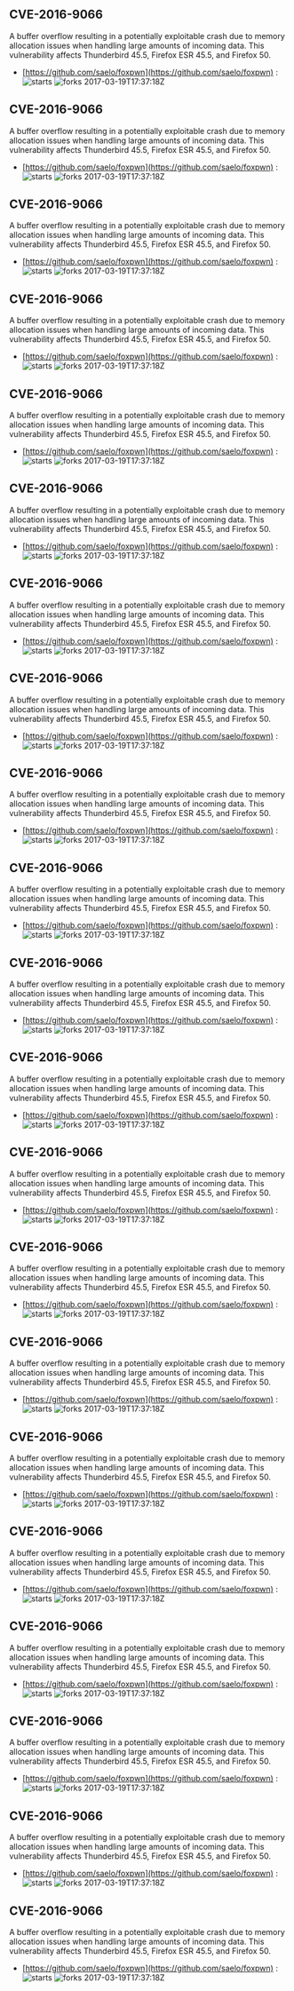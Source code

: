 ## CVE-2016-9066
 A buffer overflow resulting in a potentially exploitable crash due to memory allocation issues when handling large amounts of incoming data. This vulnerability affects Thunderbird  45.5, Firefox ESR  45.5, and Firefox  50.

- [https://github.com/saelo/foxpwn](https://github.com/saelo/foxpwn) :  
![starts](https://img.shields.io/github/stars/saelo/foxpwn.svg) 
![forks](https://img.shields.io/github/forks/saelo/foxpwn.svg) 
2017-03-19T17:37:18Z

## CVE-2016-9066
 A buffer overflow resulting in a potentially exploitable crash due to memory allocation issues when handling large amounts of incoming data. This vulnerability affects Thunderbird  45.5, Firefox ESR  45.5, and Firefox  50.

- [https://github.com/saelo/foxpwn](https://github.com/saelo/foxpwn) :  
![starts](https://img.shields.io/github/stars/saelo/foxpwn.svg) 
![forks](https://img.shields.io/github/forks/saelo/foxpwn.svg) 
2017-03-19T17:37:18Z

## CVE-2016-9066
 A buffer overflow resulting in a potentially exploitable crash due to memory allocation issues when handling large amounts of incoming data. This vulnerability affects Thunderbird  45.5, Firefox ESR  45.5, and Firefox  50.

- [https://github.com/saelo/foxpwn](https://github.com/saelo/foxpwn) :  
![starts](https://img.shields.io/github/stars/saelo/foxpwn.svg) 
![forks](https://img.shields.io/github/forks/saelo/foxpwn.svg) 
2017-03-19T17:37:18Z

## CVE-2016-9066
 A buffer overflow resulting in a potentially exploitable crash due to memory allocation issues when handling large amounts of incoming data. This vulnerability affects Thunderbird  45.5, Firefox ESR  45.5, and Firefox  50.

- [https://github.com/saelo/foxpwn](https://github.com/saelo/foxpwn) :  
![starts](https://img.shields.io/github/stars/saelo/foxpwn.svg) 
![forks](https://img.shields.io/github/forks/saelo/foxpwn.svg) 
2017-03-19T17:37:18Z

## CVE-2016-9066
 A buffer overflow resulting in a potentially exploitable crash due to memory allocation issues when handling large amounts of incoming data. This vulnerability affects Thunderbird  45.5, Firefox ESR  45.5, and Firefox  50.

- [https://github.com/saelo/foxpwn](https://github.com/saelo/foxpwn) :  
![starts](https://img.shields.io/github/stars/saelo/foxpwn.svg) 
![forks](https://img.shields.io/github/forks/saelo/foxpwn.svg) 
2017-03-19T17:37:18Z

## CVE-2016-9066
 A buffer overflow resulting in a potentially exploitable crash due to memory allocation issues when handling large amounts of incoming data. This vulnerability affects Thunderbird  45.5, Firefox ESR  45.5, and Firefox  50.

- [https://github.com/saelo/foxpwn](https://github.com/saelo/foxpwn) :  
![starts](https://img.shields.io/github/stars/saelo/foxpwn.svg) 
![forks](https://img.shields.io/github/forks/saelo/foxpwn.svg) 
2017-03-19T17:37:18Z

## CVE-2016-9066
 A buffer overflow resulting in a potentially exploitable crash due to memory allocation issues when handling large amounts of incoming data. This vulnerability affects Thunderbird  45.5, Firefox ESR  45.5, and Firefox  50.

- [https://github.com/saelo/foxpwn](https://github.com/saelo/foxpwn) :  
![starts](https://img.shields.io/github/stars/saelo/foxpwn.svg) 
![forks](https://img.shields.io/github/forks/saelo/foxpwn.svg) 
2017-03-19T17:37:18Z

## CVE-2016-9066
 A buffer overflow resulting in a potentially exploitable crash due to memory allocation issues when handling large amounts of incoming data. This vulnerability affects Thunderbird  45.5, Firefox ESR  45.5, and Firefox  50.

- [https://github.com/saelo/foxpwn](https://github.com/saelo/foxpwn) :  
![starts](https://img.shields.io/github/stars/saelo/foxpwn.svg) 
![forks](https://img.shields.io/github/forks/saelo/foxpwn.svg) 
2017-03-19T17:37:18Z

## CVE-2016-9066
 A buffer overflow resulting in a potentially exploitable crash due to memory allocation issues when handling large amounts of incoming data. This vulnerability affects Thunderbird  45.5, Firefox ESR  45.5, and Firefox  50.

- [https://github.com/saelo/foxpwn](https://github.com/saelo/foxpwn) :  
![starts](https://img.shields.io/github/stars/saelo/foxpwn.svg) 
![forks](https://img.shields.io/github/forks/saelo/foxpwn.svg) 
2017-03-19T17:37:18Z

## CVE-2016-9066
 A buffer overflow resulting in a potentially exploitable crash due to memory allocation issues when handling large amounts of incoming data. This vulnerability affects Thunderbird  45.5, Firefox ESR  45.5, and Firefox  50.

- [https://github.com/saelo/foxpwn](https://github.com/saelo/foxpwn) :  
![starts](https://img.shields.io/github/stars/saelo/foxpwn.svg) 
![forks](https://img.shields.io/github/forks/saelo/foxpwn.svg) 
2017-03-19T17:37:18Z

## CVE-2016-9066
 A buffer overflow resulting in a potentially exploitable crash due to memory allocation issues when handling large amounts of incoming data. This vulnerability affects Thunderbird  45.5, Firefox ESR  45.5, and Firefox  50.

- [https://github.com/saelo/foxpwn](https://github.com/saelo/foxpwn) :  
![starts](https://img.shields.io/github/stars/saelo/foxpwn.svg) 
![forks](https://img.shields.io/github/forks/saelo/foxpwn.svg) 
2017-03-19T17:37:18Z

## CVE-2016-9066
 A buffer overflow resulting in a potentially exploitable crash due to memory allocation issues when handling large amounts of incoming data. This vulnerability affects Thunderbird  45.5, Firefox ESR  45.5, and Firefox  50.

- [https://github.com/saelo/foxpwn](https://github.com/saelo/foxpwn) :  
![starts](https://img.shields.io/github/stars/saelo/foxpwn.svg) 
![forks](https://img.shields.io/github/forks/saelo/foxpwn.svg) 
2017-03-19T17:37:18Z

## CVE-2016-9066
 A buffer overflow resulting in a potentially exploitable crash due to memory allocation issues when handling large amounts of incoming data. This vulnerability affects Thunderbird  45.5, Firefox ESR  45.5, and Firefox  50.

- [https://github.com/saelo/foxpwn](https://github.com/saelo/foxpwn) :  
![starts](https://img.shields.io/github/stars/saelo/foxpwn.svg) 
![forks](https://img.shields.io/github/forks/saelo/foxpwn.svg) 
2017-03-19T17:37:18Z

## CVE-2016-9066
 A buffer overflow resulting in a potentially exploitable crash due to memory allocation issues when handling large amounts of incoming data. This vulnerability affects Thunderbird  45.5, Firefox ESR  45.5, and Firefox  50.

- [https://github.com/saelo/foxpwn](https://github.com/saelo/foxpwn) :  
![starts](https://img.shields.io/github/stars/saelo/foxpwn.svg) 
![forks](https://img.shields.io/github/forks/saelo/foxpwn.svg) 
2017-03-19T17:37:18Z

## CVE-2016-9066
 A buffer overflow resulting in a potentially exploitable crash due to memory allocation issues when handling large amounts of incoming data. This vulnerability affects Thunderbird  45.5, Firefox ESR  45.5, and Firefox  50.

- [https://github.com/saelo/foxpwn](https://github.com/saelo/foxpwn) :  
![starts](https://img.shields.io/github/stars/saelo/foxpwn.svg) 
![forks](https://img.shields.io/github/forks/saelo/foxpwn.svg) 
2017-03-19T17:37:18Z

## CVE-2016-9066
 A buffer overflow resulting in a potentially exploitable crash due to memory allocation issues when handling large amounts of incoming data. This vulnerability affects Thunderbird  45.5, Firefox ESR  45.5, and Firefox  50.

- [https://github.com/saelo/foxpwn](https://github.com/saelo/foxpwn) :  
![starts](https://img.shields.io/github/stars/saelo/foxpwn.svg) 
![forks](https://img.shields.io/github/forks/saelo/foxpwn.svg) 
2017-03-19T17:37:18Z

## CVE-2016-9066
 A buffer overflow resulting in a potentially exploitable crash due to memory allocation issues when handling large amounts of incoming data. This vulnerability affects Thunderbird  45.5, Firefox ESR  45.5, and Firefox  50.

- [https://github.com/saelo/foxpwn](https://github.com/saelo/foxpwn) :  
![starts](https://img.shields.io/github/stars/saelo/foxpwn.svg) 
![forks](https://img.shields.io/github/forks/saelo/foxpwn.svg) 
2017-03-19T17:37:18Z

## CVE-2016-9066
 A buffer overflow resulting in a potentially exploitable crash due to memory allocation issues when handling large amounts of incoming data. This vulnerability affects Thunderbird  45.5, Firefox ESR  45.5, and Firefox  50.

- [https://github.com/saelo/foxpwn](https://github.com/saelo/foxpwn) :  
![starts](https://img.shields.io/github/stars/saelo/foxpwn.svg) 
![forks](https://img.shields.io/github/forks/saelo/foxpwn.svg) 
2017-03-19T17:37:18Z

## CVE-2016-9066
 A buffer overflow resulting in a potentially exploitable crash due to memory allocation issues when handling large amounts of incoming data. This vulnerability affects Thunderbird  45.5, Firefox ESR  45.5, and Firefox  50.

- [https://github.com/saelo/foxpwn](https://github.com/saelo/foxpwn) :  
![starts](https://img.shields.io/github/stars/saelo/foxpwn.svg) 
![forks](https://img.shields.io/github/forks/saelo/foxpwn.svg) 
2017-03-19T17:37:18Z

## CVE-2016-9066
 A buffer overflow resulting in a potentially exploitable crash due to memory allocation issues when handling large amounts of incoming data. This vulnerability affects Thunderbird  45.5, Firefox ESR  45.5, and Firefox  50.

- [https://github.com/saelo/foxpwn](https://github.com/saelo/foxpwn) :  
![starts](https://img.shields.io/github/stars/saelo/foxpwn.svg) 
![forks](https://img.shields.io/github/forks/saelo/foxpwn.svg) 
2017-03-19T17:37:18Z

## CVE-2016-9066
 A buffer overflow resulting in a potentially exploitable crash due to memory allocation issues when handling large amounts of incoming data. This vulnerability affects Thunderbird  45.5, Firefox ESR  45.5, and Firefox  50.

- [https://github.com/saelo/foxpwn](https://github.com/saelo/foxpwn) :  
![starts](https://img.shields.io/github/stars/saelo/foxpwn.svg) 
![forks](https://img.shields.io/github/forks/saelo/foxpwn.svg) 
2017-03-19T17:37:18Z


